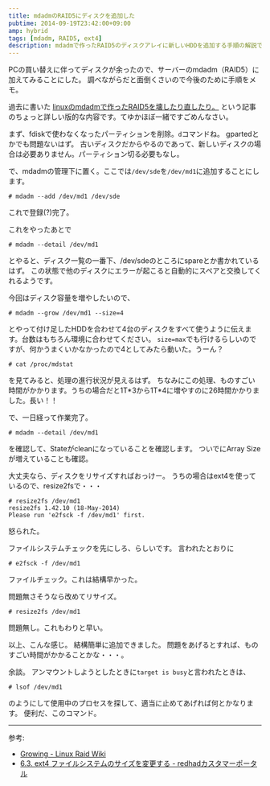 ```yaml
---
title: mdadmのRAID5にディスクを追加した
pubtime: 2014-09-19T23:42:00+09:00
amp: hybrid
tags: [mdadm, RAID5, ext4]
description: mdadmで作ったRAID5のディスクアレイに新しいHDDを追加する手順の解説です。
---
```


PCの買い替えに伴ってディスクが余ったので、サーバーのmdadm（RAID5）に加えてみることにした。
調べながらだと面倒くさいので今後のために手順をメモ。

過去に書いた [linuxのmdadmで作ったRAID5を壊したり直したり。](/blog/2014/02/mdadm-raid5) という記事のちょっと詳しい版的な内容です。てゆかほぼ一緒ですごめんなさい。

まず、fdiskで使わなくなったパーティションを削除。`d`コマンドね。
gpartedとかでも問題ないはず。
古いディスクだからやるのであって、新しいディスクの場合は必要ありません。パーティション切る必要もなし。

で、mdadmの管理下に置く。ここでは`/dev/sde`を`/dev/md1`に追加することにします。
```
# mdadm --add /dev/md1 /dev/sde
```
これで登録(?)完了。

これをやったあとで
```
# mdadm --detail /dev/md1
```
とやると、ディスク一覧の一番下、/dev/sdeのところにspareとか書かれているはず。
この状態で他のディスクにエラーが起こると自動的にスペアと交換してくれるようです。

今回はディスク容量を増やしたいので、
```
# mdadm --grow /dev/md1 --size=4
```
とやって付け足したHDDを合わせて4台のディスクをすべて使うように伝えます。台数はもちろん環境に合わせてください。
`size=max`でも行けるらしいのですが、何かうまくいかなかったので4としてみたら動いた。うーん？

```
# cat /proc/mdstat
```
を見てみると、処理の進行状況が見えるはず。
ちなみにこの処理、ものすごい時間がかかります。うちの場合だと1T\*3から1T\*4に増やすのに26時間かかりました。長い！！

で、一日経って作業完了。
```
# mdadm --detail /dev/md1
```
を確認して、Stateがcleanになっていることを確認します。
ついでにArray Sizeが増えていることも確認。

大丈夫なら、ディスクをリサイズすればおっけー。
うちの場合はext4を使っているので、resize2fsで・・・
```
# resize2fs /dev/md1
resize2fs 1.42.10 (18-May-2014)
Please run 'e2fsck -f /dev/md1' first.
```
怒られた。

ファイルシステムチェックを先にしろ、らしいです。
言われたとおりに
```
# e2fsck -f /dev/md1
```
ファイルチェック。これは結構早かった。

問題無さそうなら改めてリサイズ。
```
# resize2fs /dev/md1
```
問題無し。これもわりと早い。

以上、こんな感じ。
結構簡単に追加できました。
問題をあげるとすれば、ものすごい時間がかかることかな・・・。


余談。
アンマウントしようとしたときに`target is busy`と言われたときは、
```
# lsof /dev/md1
```
のようにして使用中のプロセスを探して、適当に止めてあげれば何とかなります。
便利だ、このコマンド。

---

参考:
- [Growing - Linux Raid Wiki](https://raid.wiki.kernel.org/index.php/Growing)
- [6.3. ext4 ファイルシステムのサイズを変更する - redhadカスタマーポータル](https://access.redhat.com/documentation/ja-JP/Red_Hat_Enterprise_Linux/6/html/Storage_Administration_Guide/ext4grow.html)
